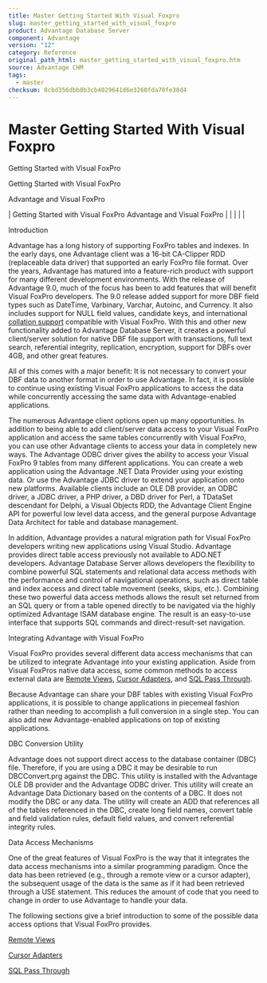 ```yaml
---
title: Master Getting Started With Visual Foxpro
slug: master_getting_started_with_visual_foxpro
product: Advantage Database Server
component: Advantage
version: "12"
category: Reference
original_path_html: master_getting_started_with_visual_foxpro.htm
source: Advantage CHM
tags:
  - master
checksum: 8cbd356dbb8b3cb4029641d6e3260fda70fe38d4
---
```


# Master Getting Started With Visual Foxpro

Getting Started with Visual FoxPro

Getting Started with Visual FoxPro

Advantage and Visual FoxPro

| Getting Started with Visual FoxPro  Advantage and Visual FoxPro |  |  |  |  |

Introduction

Advantage has a long history of supporting FoxPro tables and indexes. In the early days, one Advantage client was a 16-bit CA-Clipper RDD (replaceable data driver) that supported an early FoxPro file format. Over the years, Advantage has matured into a feature-rich product with support for many different development environments. With the release of Advantage 9.0, much of the focus has been to add features that will benefit Visual FoxPro developers. The 9.0 release added support for more DBF field types such as DateTime, Varbinary, Varchar, Autoinc, and Currency. It also includes support for NULL field values, candidate keys, and international [collation support](master_collation_support.md) compatible with Visual FoxPro. With this and other new functionality added to Advantage Database Server, it creates a powerful client/server solution for native DBF file support with transactions, full text search, referential integrity, replication, encryption, support for DBFs over 4GB, and other great features.

All of this comes with a major benefit: It is not necessary to convert your DBF data to another format in order to use Advantage. In fact, it is possible to continue using existing Visual FoxPro applications to access the data while concurrently accessing the same data with Advantage-enabled applications.

The numerous Advantage client options open up many opportunities. In addition to being able to add client/server data access to your Visual FoxPro application and access the same tables concurrently with Visual FoxPro, you can use other Advantage clients to access your data in completely new ways. The Advantage ODBC driver gives the ability to access your Visual FoxPro 9 tables from many different applications. You can create a web application using the Advantage .NET Data Provider using your existing data. Or use the Advantage JDBC driver to extend your application onto new platforms. Available clients include an OLE DB provider, an ODBC driver, a JDBC driver, a PHP driver, a DBD driver for Perl, a TDataSet descendant for Delphi, a Visual Objects RDD, the Advantage Client Engine API for powerful low level data access, and the general purpose Advantage Data Architect for table and database management.

In addition, Advantage provides a natural migration path for Visual FoxPro developers writing new applications using Visual Studio. Advantage provides direct table access previously not available to ADO.NET developers. Advantage Database Server allows developers the flexibility to combine powerful SQL statements and relational data access methods with the performance and control of navigational operations, such as direct table and index access and direct table movement (seeks, skips, etc.). Combining these two powerful data access methods allows the result set returned from an SQL query or from a table opened directly to be navigated via the highly optimized Advantage ISAM database engine. The result is an easy-to-use interface that supports SQL commands and direct-result-set navigation.

Integrating Advantage with Visual FoxPro

Visual FoxPro provides several different data access mechanisms that can be utilized to integrate Advantage into your existing application. Aside from Visual FoxPros native data access, some common methods to access external data are [Remote Views](master_remote_views.md), [Cursor Adapters](master_cursor_adapters.md), and [SQL Pass Through](master_sql_pass_through.md).

Because Advantage can share your DBF tables with existing Visual FoxPro applications, it is possible to change applications in piecemeal fashion rather than needing to accomplish a full conversion in a single step. You can also add new Advantage-enabled applications on top of existing applications.

DBC Conversion Utility

Advantage does not support direct access to the database container (DBC) file. Therefore, if you are using a DBC it may be desirable to run DBCConvert.prg against the DBC. This utility is installed with the Advantage OLE DB provider and the Advantage ODBC driver. This utility will create an Advantage Data Dictionary based on the contents of a DBC. It does not modify the DBC or any data. The utility will create an ADD that references all of the tables referenced in the DBC, create long field names, convert table and field validation rules, default field values, and convert referential integrity rules.

Data Access Mechanisms

One of the great features of Visual FoxPro is the way that it integrates the data access mechanisms into a similar programming paradigm. Once the data has been retrieved (e.g., through a remote view or a cursor adapter), the subsequent usage of the data is the same as if it had been retrieved through a USE statement. This reduces the amount of code that you need to change in order to use Advantage to handle your data.

The following sections give a brief introduction to some of the possible data access options that Visual FoxPro provides.

[Remote Views](master_remote_views.md)

[Cursor Adapters](master_cursor_adapters.md)

[SQL Pass Through](master_sql_pass_through.md)
